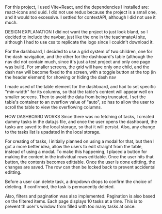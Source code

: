 For this project, I used Vite+React, and the dependencies I installed are: react-icons and uuid.
I did not use redux because the project is a small one, and it would too excessive. I settled for contextAPI, although I did not use it much.

DESIGN EXPLANATION
I did not want the project to just look bland, so I decided to include the navbar, just like the one in the teachmateAi site, although I had to use css to replicate the logo since I couldn't download it.

For the dashboard, I decided to use a grid system of two children, one for the dash navigation, and the other for the dashboard's table (although the nav did not contain much, since it's just a test project and only one page was built). For smaller screens, the grid will have only one child, and the dash nav will become fixed to the screen, with a toggle button at the top (in the header element) for showing or hiding the dash nav

I made used of the table element for the dashboard, and had to set specific "min-width" for its columns, so that the table's content will appear well on smaller screens. Then to avoid the data from being truncated, I set the table's container to an overflow value of "auto", so has to allow the user to scroll the table to view the overflowing columns.

HOW DASHBOARD WORKS
Since there was no fetching of tasks, I created dummy tasks in the data.js file, and once the user opens the dashboard, the tasks are saved to the local storage, so that it will persist. Also, any change to the tasks list is upadated in the local storage. 

For creating of tasks, I initially planned on using a modal for that, but then I got a more better idea, allow the users to edit straight from the table, instead of using a modal. To make this happening, I placed a button for making the content in the individual rows edittable. Once the user hits that button, the contents becomes edittable. Once the user is done editting, the changes are saved. The row can then be locked back to prevent accidental editting.

Before a user can delete task, a dropdown drops to confirm the choice of deleting. If confirmed, the task is permanently deleted.

Also, filters and pagination was also implemented. Pagination is also based on the filtered items. Each page displays 10 tasks at a time. This is to prevent th user's window from filled with too many tasks at once.


